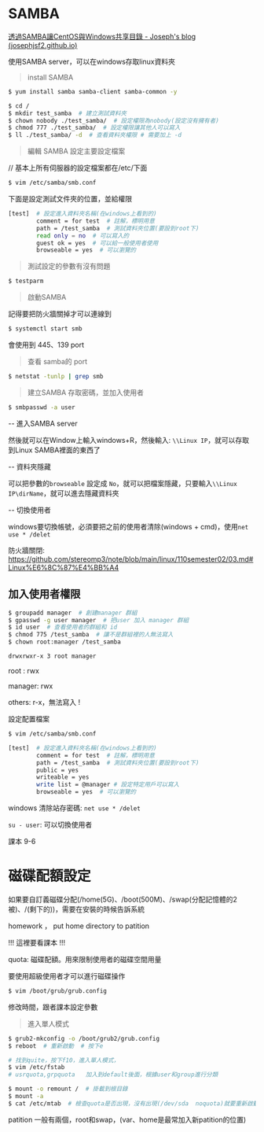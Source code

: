 # SAMBA

[透過SAMBA讓CentOS與Windows共享目錄 - Joseph's blog (josephjsf2.github.io)](https://josephjsf2.github.io/linux/2019/11/01/share_centos_folder_with_windows.html)

使用SAMBA server，可以在windows存取linux資料夾



> install SAMBA 

```sh
$ yum install samba samba-client samba-common -y
```



```sh
$ cd /
$ mkdir test_samba  # 建立測試資料夾
$ chown nobody ./test_samba/  # 設定權限為nobody(設定沒有擁有者)
$ chmod 777 ./test_samba/  # 設定權限讓其他人可以寫入
$ ll ./test_samba/ -d  # 查看資料夾權限 # 需要加上 -d
```





> 編輯 SAMBA 設定主要設定檔案

// 基本上所有伺服器的設定檔案都在/etc/下面

```sh
$ vim /etc/samba/smb.conf
```



下面是設定測試文件夾的位置，並給權限

```sh
[test]  # 設定進入資料夾名稱(在windows上看到的)
        comment = for test  # 註解，標明用意
        path = /test_samba  # 測試資料夾位置(要設到root下)
        read only = no  # 可以寫入的
        guest ok = yes  # 可以給一般使用者使用
        browseable = yes  # 可以瀏覽的
```



> 測試設定的參數有沒有問題

```sh
$ testparm
```



> 啟動SAMBA

記得要把防火牆關掉才可以連線到

```sh
$ systemctl start smb
```

會使用到 445、139 port



> 查看 samba的 port

```sh
$ netstat -tunlp | grep smb
```



> 建立SAMBA 存取密碼，並加入使用者

```sh
$ smbpasswd -a user
```





-- 進入SAMBA server

然後就可以在Window上輸入windows+R，然後輸入: `\\Linux IP`，就可以存取到Linux SAMBA裡面的東西了



-- 資料夾隱藏

可以把參數的`browseable` 設定成 `No`，就可以把檔案隱藏，只要輸入`\\Linux IP\dirName`，就可以進去隱藏資料夾



-- 切換使用者

windows要切換帳號，必須要把之前的使用者清除(windows + cmd)，使用`net use * /delet`



防火牆關閉: https://github.com/stereomp3/note/blob/main/linux/110semester02/03.md#Linux%E6%8C%87%E4%BB%A4



## 加入使用者權限

```sh
$ groupadd manager  # 創建manager 群組
$ gpasswd -g user manager  # 把user 加入 manager 群組
$ id user  # 查看使用者的群組和 id
$ chmod 775 /test_samba  # 讓不是群組裡的人無法寫入
$ chown root:manager /test_samba
```

`drwxrwxr-x 3 root manager `

root : rwx

manager: rwx

others: r-x，無法寫入 !

設定配置檔案

```sh
$ vim /etc/samba/smb.conf
```



```sh
[test]  # 設定進入資料夾名稱(在windows上看到的)
        comment = for test  # 註解，標明用意
        path = /test_samba  # 測試資料夾位置(要設到root下)
        public = yes
        writeable = yes
        write list = @manager # 設定特定用戶可以寫入
        browseable = yes  # 可以瀏覽的
```

windows 清除站存密碼: `net use * /delet`



`su - user`: 可以切換使用者



課本 9-6 

# 磁碟配額設定

如果要自訂義磁碟分配(/home(5G)、/boot(500M)、/swap(分配記憶體的2被)、/(剩下的))，需要在安裝的時候告訴系統

homework ， put home directory to patition

!!! 這裡要看課本 !!!

quota: 磁碟配額。用來限制使用者的磁碟空間用量

要使用超級使用者才可以進行磁碟操作

```sh
$ vim /boot/grub/grub.config
```

修改時間，跟者課本設定參數

> 進入單人模式

```sh
$ grub2-mkconfig -o /boot/grub2/grub.config
$ reboot  # 重新啟動  # 按下e

# 找到quite，按下f10，進入單人模式，
$ vim /etc/fstab
# usrquota,grpquota   加入到default後面，根據user和group進行分類

$ mount -o remount /  # 掛載到根目錄
$ mount -a
$ cat /etc/mtab  # 檢查quota是否出現，沒有出現(/dev/sda  noquota)就要重新啟動
```



patition 一般有兩個，root和swap，(var、home是最常加入新patition的位置)
